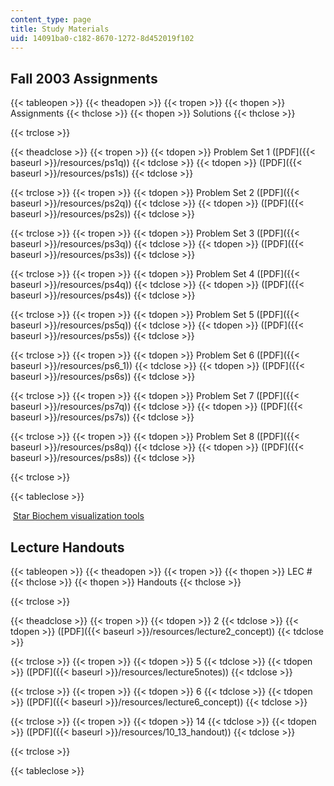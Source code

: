 ```yaml
---
content_type: page
title: Study Materials
uid: 14091ba0-c182-8670-1272-8d452019f102
---
```


Fall 2003 Assignments
---------------------

{{< tableopen >}}
{{< theadopen >}}
{{< tropen >}}
{{< thopen >}}
Assignments
{{< thclose >}}
{{< thopen >}}
Solutions
{{< thclose >}}

{{< trclose >}}

{{< theadclose >}}
{{< tropen >}}
{{< tdopen >}}
Problem Set 1 ([PDF]({{< baseurl >}}/resources/ps1q))
{{< tdclose >}}
{{< tdopen >}}
([PDF]({{< baseurl >}}/resources/ps1s))
{{< tdclose >}}

{{< trclose >}}
{{< tropen >}}
{{< tdopen >}}
Problem Set 2 ([PDF]({{< baseurl >}}/resources/ps2q))
{{< tdclose >}}
{{< tdopen >}}
([PDF]({{< baseurl >}}/resources/ps2s))
{{< tdclose >}}

{{< trclose >}}
{{< tropen >}}
{{< tdopen >}}
Problem Set 3 ([PDF]({{< baseurl >}}/resources/ps3q))
{{< tdclose >}}
{{< tdopen >}}
([PDF]({{< baseurl >}}/resources/ps3s))
{{< tdclose >}}

{{< trclose >}}
{{< tropen >}}
{{< tdopen >}}
Problem Set 4 ([PDF]({{< baseurl >}}/resources/ps4q))
{{< tdclose >}}
{{< tdopen >}}
([PDF]({{< baseurl >}}/resources/ps4s))
{{< tdclose >}}

{{< trclose >}}
{{< tropen >}}
{{< tdopen >}}
Problem Set 5 ([PDF]({{< baseurl >}}/resources/ps5q))
{{< tdclose >}}
{{< tdopen >}}
([PDF]({{< baseurl >}}/resources/ps5s))
{{< tdclose >}}

{{< trclose >}}
{{< tropen >}}
{{< tdopen >}}
Problem Set 6 ([PDF]({{< baseurl >}}/resources/ps6_1))
{{< tdclose >}}
{{< tdopen >}}
([PDF]({{< baseurl >}}/resources/ps6s))
{{< tdclose >}}

{{< trclose >}}
{{< tropen >}}
{{< tdopen >}}
Problem Set 7 ([PDF]({{< baseurl >}}/resources/ps7q))
{{< tdclose >}}
{{< tdopen >}}
([PDF]({{< baseurl >}}/resources/ps7s))
{{< tdclose >}}

{{< trclose >}}
{{< tropen >}}
{{< tdopen >}}
Problem Set 8 ([PDF]({{< baseurl >}}/resources/ps8q))
{{< tdclose >}}
{{< tdopen >}}
([PDF]({{< baseurl >}}/resources/ps8s))
{{< tdclose >}}

{{< trclose >}}

{{< tableclose >}}

 [Star Biochem visualization tools](http://web.mit.edu/star/biochem/)

Lecture Handouts
----------------

{{< tableopen >}}
{{< theadopen >}}
{{< tropen >}}
{{< thopen >}}
LEC #
{{< thclose >}}
{{< thopen >}}
Handouts
{{< thclose >}}

{{< trclose >}}

{{< theadclose >}}
{{< tropen >}}
{{< tdopen >}}
2
{{< tdclose >}}
{{< tdopen >}}
([PDF]({{< baseurl >}}/resources/lecture2_concept))
{{< tdclose >}}

{{< trclose >}}
{{< tropen >}}
{{< tdopen >}}
5
{{< tdclose >}}
{{< tdopen >}}
([PDF]({{< baseurl >}}/resources/lecture5notes))
{{< tdclose >}}

{{< trclose >}}
{{< tropen >}}
{{< tdopen >}}
6
{{< tdclose >}}
{{< tdopen >}}
([PDF]({{< baseurl >}}/resources/lecture6_concept))
{{< tdclose >}}

{{< trclose >}}
{{< tropen >}}
{{< tdopen >}}
14
{{< tdclose >}}
{{< tdopen >}}
([PDF]({{< baseurl >}}/resources/10_13_handout))
{{< tdclose >}}

{{< trclose >}}

{{< tableclose >}}